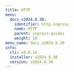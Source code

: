 ```yaml
---
title: HTTP
menu:
  docs_v2024.8.30:
    identifier: http-ingress
    name: HTTP
    parent: ingress-guides
    weight: 10
menu_name: docs_v2024.8.30
info:
  cli: v0.0.16
  installer: v2024.8.30
  version: v2024.8.30
---
```


